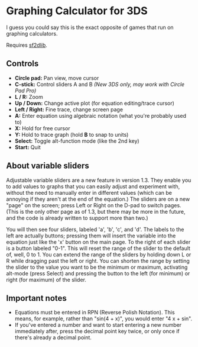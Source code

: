 # Graphing Calculator for 3DS

I guess you could say this is the exact opposite of games that run on graphing calculators.

Requires [sf2dlib](https://github.com/xerpi/sf2dlib).

## Controls

* **Circle pad:** Pan view, move cursor
* **C-stick:** Control sliders A and B *(New 3DS only, may work with Circle Pad Pro)*
* **L / R:** Zoom
* **Up / Down:** Change active plot (for equation editing/trace cursor)
* **Left / Right:** Fine trace, change screen page
* **A:** Enter equation using algebraic notation (what you're probably used to)
* **X:** Hold for free cursor
* **Y:** Hold to trace graph (hold **B** to snap to units)
* **Select:** Toggle alt-function mode (like the 2nd key)
* **Start:** Quit

## About variable sliders

Adjustable variable sliders are a new feature in version 1.3. They enable you to add values to graphs that you can easily adjust and experiment with, without the need to manually enter in different values (which can be annoying if they aren't at the end of the equation.) The sliders are on a new "page" on the screen; press Left or Right on the D-pad to switch pages. (This is the only other page as of 1.3, but there may be more in the future, and the code is already written to support more than two.)

You will then see four sliders, labeled 'a', 'b', 'c', and 'd'. The labels to the left are actually buttons; pressing them will insert the variable into the equation just like the 'x' button on the main page. To the right of each slider is a button labeled "0-1". This will reset the range of the slider to the default of, well, 0 to 1. You can extend the range of the sliders by holding down L or R while dragging past the left or right. You can shorten the range by setting the slider to the value you want to be the minimum or maximum, activating alt-mode (press Select) and pressing the button to the left (for minimum) or right (for maximum) of the slider.

## Important notes

* Equations must be entered in RPN (Reverse Polish Notation). This means, for example, rather than "sin(4 + x)", you would enter "4 x + sin".
* If you've entered a number and want to start entering a new number immediately after, press the decimal point key twice, or only once if there's already a decimal point.
